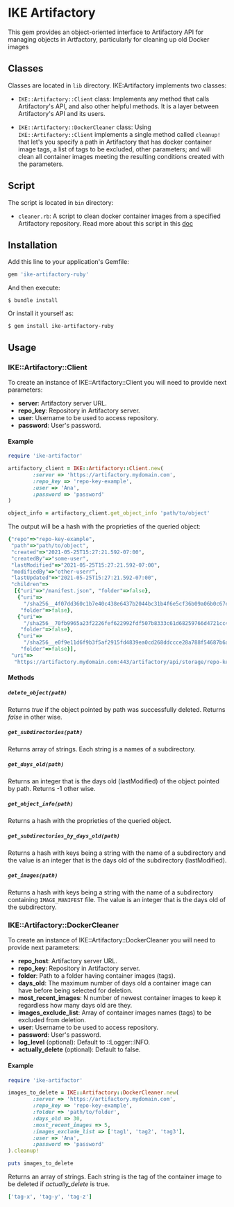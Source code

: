 # IKE Artifactory

This gem provides an object-oriented interface to Artifactory API for managing objects in Artfactory, 
particularly for cleaning up old Docker images

## Classes

Classes are located in `lib` directory. IKE:Artifactory implements two classes:

* `IKE::Artifactory::Client` class: Implements any method that calls Artifactory's API, and also other helpful methods.
  It is a layer between Artifactory's API and its users.
  
* `IKE::Artifactory::DockerCleaner` class: Using `IKE::Artifactory::Client` implements a single method called `cleanup!` 
  that let's you specify a path in Artifactory that has docker container image tags, a list of tags to be excluded, 
  other parameters; and will clean all container images meeting the resulting conditions created with the parameters.

## Script

The script is located in `bin` directory:

* `cleaner.rb`: A script to clean docker container images from a specified Artifactory repository. Read more about 
  this script in this [doc](README.cleaner.md)


## Installation

Add this line to your application's Gemfile:

```ruby
gem 'ike-artifactory-ruby'
```

And then execute:

    $ bundle install

Or install it yourself as:

    $ gem install ike-artifactory-ruby

## Usage

### IKE::Artifactory::Client

To create an instance of IKE::Artifactory::Client you will need to provide next parameters:
* **server**: Artifactory server URL. 
* **repo_key**: Repository in Artifactory server.
* **user**: Username to be used to access repository.
* **password**: User's password.

#### Example
```ruby
require 'ike-artifactor'

artifactory_client = IKE::Artifactory::Client.new(
        :server => 'https://artifactory.mydomain.com',
        :repo_key => 'repo-key-example',
        :user => 'Ana',
        :password => 'password'
)

object_info = artifactory_client.get_object_info 'path/to/object'
```

The output will be a hash with the proprieties of the queried object:
```ruby
{"repo"=>"repo-key-example",
 "path"=>"path/to/object",
 "created"=>"2021-05-25T15:27:21.592-07:00",
 "createdBy"=>"some-user",
 "lastModified"=>"2021-05-25T15:27:21.592-07:00",
 "modifiedBy"=>"other-userr",
 "lastUpdated"=>"2021-05-25T15:27:21.592-07:00",
 "children"=>
  [{"uri"=>"/manifest.json", "folder"=>false},
   {"uri"=>
     "/sha256__4f07dd360c1b7e40c438e6437b2044bc31b4f6e5cf36b09a06b0c67e23dfc69d",
    "folder"=>false},
   {"uri"=>
     "/sha256__70fb9965a23f2226fef622992fdf507b8333c61d68259766d4721cc4ba1e5dae",
    "folder"=>false},
   {"uri"=>
     "/sha256__e0f9e11d6f9b3f5af2915fd4839ea0cd268ddccce28a788f54687b6a494770bb",
    "folder"=>false}],
 "uri"=>
  "https://artifactory.mydomain.com:443/artifactory/api/storage/repo-key-example/path/to/object"}
```

#### Methods

##### `delete_object(path)`
Returns *true* if the object pointed by path was successfully deleted. Returns *false* in other wise.

##### `get_subdirectories(path)`
Returns array of strings. Each string is a names of a subdirectory.

##### `get_days_old(path)`
Returns an integer that is the days old (lastModified) of the object pointed by path. Returns -1 other wise. 

##### `get_object_info(path)`
Returns a hash with the proprieties of the queried object.

##### `get_subdirectories_by_days_old(path)`
Returns a hash with keys being a string with the name of a subdirectory and the value is an integer that is the days 
old of the subdirectory (lastModified).

##### `get_images(path)`
Returns a hash with keys being a string with the name of a subdirectory containing `IMAGE_MANIFEST` file. The value
is an integer that is the days old of the subdirectory.

### IKE::Artifactory::DockerCleaner

To create an instance of IKE::Artifactory::DockerCleaner you will need to provide next parameters:
* **repo_host**: Artifactory server URL.
* **repo_key**: Repository in Artifactory server.
* **folder**: Path to a folder having container images (tags).
* **days_old**: The maximum number of days old a container image can have before being selected for deletion.
* **most_recent_images**: N number of newest container images to keep it regardless how many days old are they. 
* **images_exclude_list**: Array of container images names (tags) to be excluded from deletion.
* **user**: Username to be used to access repository.
* **password**: User's password.
* **log_level** (optional): Default to ::Logger::INFO.
* **actually_delete** (optional): Default to false.

#### Example
```ruby
require 'ike-artifactor'

images_to_delete = IKE::Artifactory::DockerCleaner.new(
        :server => 'https://artifactory.mydomain.com',
        :repo_key => 'repo-key-example',
        :folder => 'path/to/folder',
        :days_old => 30,
        :most_recent_images => 5,
        :images_exclude_list => ['tag1', 'tag2', 'tag3'],
        :user => 'Ana',
        :password => 'password'
).cleanup!

puts images_to_delete
```
Returns an array of strings. Each string is the tag of the container image to be deleted if *actually_delete* is true.
```ruby
['tag-x', 'tag-y', 'tag-z']
```
